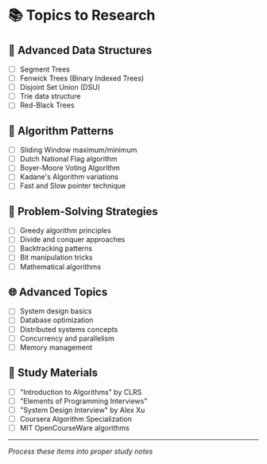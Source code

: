 # 📚 Topics to Research

## 🔬 Advanced Data Structures
- [ ] Segment Trees
- [ ] Fenwick Trees (Binary Indexed Trees)
- [ ] Disjoint Set Union (DSU)
- [ ] Trie data structure
- [ ] Red-Black Trees

## 🧮 Algorithm Patterns
- [ ] Sliding Window maximum/minimum
- [ ] Dutch National Flag algorithm
- [ ] Boyer-Moore Voting Algorithm
- [ ] Kadane's Algorithm variations
- [ ] Fast and Slow pointer technique

## 🎯 Problem-Solving Strategies
- [ ] Greedy algorithm principles
- [ ] Divide and conquer approaches
- [ ] Backtracking patterns
- [ ] Bit manipulation tricks
- [ ] Mathematical algorithms

## 🌐 Advanced Topics
- [ ] System design basics
- [ ] Database optimization
- [ ] Distributed systems concepts
- [ ] Concurrency and parallelism
- [ ] Memory management

## 📖 Study Materials
- [ ] "Introduction to Algorithms" by CLRS
- [ ] "Elements of Programming Interviews"
- [ ] "System Design Interview" by Alex Xu
- [ ] Coursera Algorithm Specialization
- [ ] MIT OpenCourseWare algorithms

---
*Process these items into proper study notes*
